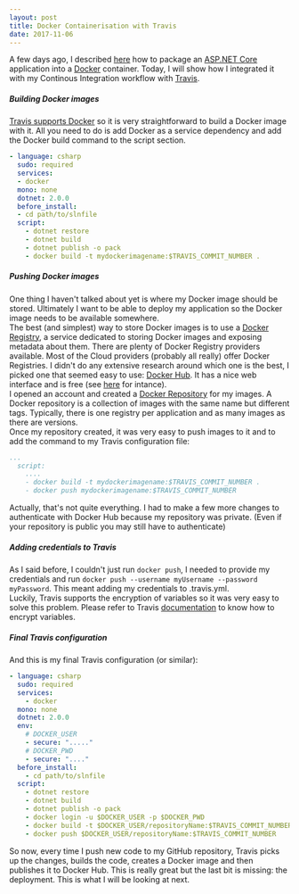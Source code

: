 ```yaml
---
layout: post
title: Docker Containerisation with Travis
date: 2017-11-06
---
```


A few days ago, I described [here](https://caroleolivier.github.io/blog/2017/11/04/dockerising-aspnet-core-app) how to package an [ASP.NET Core](https://docs.microsoft.com/en-us/aspnet/core/) application into a [Docker](https://www.docker.com/) container. Today, I will show how I integrated it with my Continous Integration workflow with [Travis](https://travis-ci.org/).

##### Building Docker images

[Travis supports Docker](https://docs.travis-ci.com/user/docker/) so it is very straightforward to build a Docker image with it. All you need to do is add Docker as a service dependency and add the Docker build command to the script section.

```yaml
- language: csharp
  sudo: required
  services:
  - docker
  mono: none
  dotnet: 2.0.0
  before_install:
  - cd path/to/slnfile
  script:
    - dotnet restore
    - dotnet build
    - dotnet publish -o pack
    - docker build -t mydockerimagename:$TRAVIS_COMMIT_NUMBER .
```

##### Pushing Docker images

One thing I haven't talked about yet is where my Docker image should be stored. Ultimately I want to be able to deploy my application so the Docker image needs to be available somewhere.
<br/>
The best (and simplest) way to store Docker images is to use a [Docker Registry](https://docs.docker.com/registry/), a service dedicated to storing Docker images and exposing metadata about them. There are plenty of Docker Registry providers available. Most of the Cloud providers (probably all really) offer Docker Registries. I didn't do any extensive research around which one is the best, I picked one that seemed easy to use: [Docker Hub](https://hub.docker.com/). It has a nice web interface and is free (see [here](https://hub.docker.com/r/microsoft/aspnetcore/) for intance).
<br/>
I opened an account and created a [Docker Repository](https://docs.docker.com/glossary/?term=repository) for my images. A Docker repository is a collection of images with the same name but different tags. Typically, there is one registry per application and as many images as there are versions.
<br/>
Once my repository created, it was very easy to push images to it and to add the command to my Travis configuration file:
```yaml
...
  script:
    ....
    - docker build -t mydockerimagename:$TRAVIS_COMMIT_NUMBER .
    - docker push mydockerimagename:$TRAVIS_COMMIT_NUMBER
```

Actually, that's not quite everything. I had to make a few more changes to authenticate with Docker Hub because my repository was private. (Even if your repository is public you may still have to authenticate)


##### Adding credentials to Travis

As I said before, I couldn't just run `docker push`, I needed to provide my credentials and run `docker push --username myUsername --password myPassword`. This meant adding my credentials to .travis.yml.
<br/>
Luckily, Travis supports the encryption of variables so it was very easy to solve this problem. Please refer to Travis [documentation](https://docs.travis-ci.com/user/environment-variables/#Defining-encrypted-variables-in-.travis.yml) to know how to encrypt variables.


##### Final Travis configuration

And this is my final Travis configuration (or similar):
```yaml
- language: csharp
  sudo: required
  services:
    - docker
  mono: none
  dotnet: 2.0.0
  env:
    # DOCKER_USER
    - secure: "....."
    # DOCKER_PWD
    - secure: "...."
  before_install:
    - cd path/to/slnfile
  script:
    - dotnet restore
    - dotnet build
    - dotnet publish -o pack
    - docker login -u $DOCKER_USER -p $DOCKER_PWD
    - docker build -t $DOCKER_USER/repositoryName:$TRAVIS_COMMIT_NUMBER .
    - docker push $DOCKER_USER/repositoryName:$TRAVIS_COMMIT_NUMBER
```

So now, every time I push new code to my GitHub repository, Travis picks up the changes, builds the code, creates a Docker image and then publishes it to Docker Hub. This is really great but the last bit is missing: the deployment. This is what I will be looking at next.